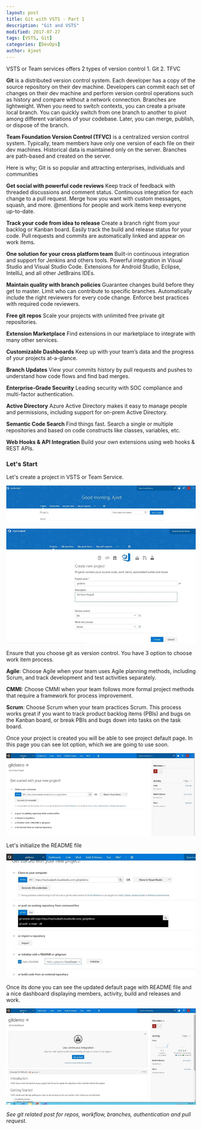```yaml
---
layout: post
title: Git with VSTS - Part 1
description: "Git and VSTS"
modified: 2017-07-27
tags: [VSTS, Git]
categories: [DevOps]
author: Ajeet
---
```


VSTS or Team services offers 2 types of version control
	1. Git
	2. TFVC

**Git** is a distributed version control system. Each developer has a copy of the source repository on their dev machine. Developers can commit each set of changes on their dev machine and perform version control operations such as history and compare without a network connection. Branches are lightweight. When you need to switch contexts, you can create a private local branch. You can quickly switch from one branch to another to pivot among different variations of your codebase. Later, you can merge, publish, or dispose of the branch.

**Team Foundation Version Control (TFVC)** is a centralized version control system. Typically, team members have only one version of each file on their dev machines. Historical data is maintained only on the server. Branches are path-based and created on the server.

Here is why; Git is so popular and attracting enterprises, individuals and communities

**Get social with powerful code reviews** Keep track of feedback with threaded discussions and comment status. Continuous integration for each change to a pull request. Merge how you want with custom messages, squash, and more. @mentions for people and work items keep everyone up-to-date.

**Track your code from idea to release** Create a branch right from your backlog or Kanban board. Easily track the build and release status for your code. Pull requests and commits are automatically linked and appear on work items.

**One solution for your cross platform team** Built-in continuous integration and support for Jenkins and others tools. Powerful integration in Visual Studio and Visual Studio Code. 
Extensions for Android Studio, Eclipse, IntelliJ, and all other JetBrains IDEs.

**Maintain quality with branch policies** Guarantee changes build before they get to master. Limit who can contribute to specific branches. Automatically include the right reviewers for every code change. Enforce best practices with required code reviewers.

**Free git repos** Scale your projects with unlimited free private git repositories.

**Extension Marketplace** Find extensions in our marketplace to integrate with many other services.

**Customizable Dashboards** Keep up with your team’s data and the progress of your projects at-a-glance.

**Branch Updates** View your commits history by pull requests and pushes to understand how code flows and find bad merges.

**Enterprise-Grade Security** Leading security with SOC compliance and multi-factor authentication.

**Active Directory** Azure Active Directory makes it easy to manage people and permissions, including support for on-prem Active Directory.

**Semantic Code Search** Find things fast. Search a single or multiple repositories and based on code constructs like classes, variables, etc.

**Web Hooks & API Integration** Build your own extensions using web hooks & REST APIs.

### Let's Start
Let's create a project in VSTS or Team Service.

![Go to Team Services](/images/posts/gitwithvsts/gitwithvsts1.JPG)

![Create new project](/images/posts/gitwithvsts/gitwithvsts_createprj.JPG)

Ensure that you choose git as version control. You have 3 option to choose work item process.

**Agile**:  Choose Agile when your team uses Agile planning methods, including Scrum, and track development and test activities separately.

**CMMI**: Choose CMMI when your team follows more formal project methods that require a framework for process improvement.

**Scrum**: Choose Scrum when your team practices Scrum. This process works great if you want to track product backlog items (PBIs) and bugs on the Kanban board, or break PBIs and bugs down into tasks on the task board. 

Once your project is created you will be able to see project default page. In this page you can  see lot option, which we are going to use soon.

![Default page](/images/posts/gitwithvsts/defaultpage.JPG)

Let's initialize the README file

![README File](/images/posts/gitwithvsts/defaultpage2.JPG)

Once its done you can see the updated default page with README file and a nice dashboard displaying  members,  activity, build and releases and work.

![Create new project](/images/posts/gitwithvsts/dashboard.JPG)

*See git related post for repos, workflow, branches, authentication and pull request.*
